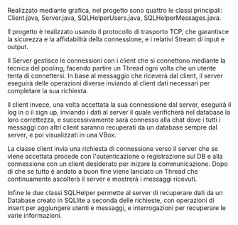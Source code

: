 Realizzato mediante grafica, nel progetto sono quattro le classi principali: Client.java, 
Server.java, SQLHelperUsers.java, SQLHelperMessages.java.

Il progetto è realizzato usando il protocollo di trasporto TCP, che garantisce la 
sicurezza e la affidabilità della connessione, e i relativi Stream di input e output.

Il Server gestisce le connessioni con i client che si connettono mediante la tecnica
del pooling, facendo partire un Thread ogni volta che un utente tenta di connettersi.
In base al messaggio che riceverà dal client, il server eseguirà delle operazioni diverse
inviando al client dati necessari per completare la sua richiesta.

Il client invece, una volta accettata la sua connessione dal server, eseguirà il log in
o il sign up, inviando i dati al server il quale verificherà nel database la loro 
correttezza, e successivamente sarà connesso alla chat dove i tutti i messaggi con altri 
client saranno recuperati da un database sempre dal server, e poi visualizzati in una VBox.

La classe client invia una richiesta di connessione verso il server che se viene 
accettata procede con l'autenticazione o registrazione sul DB e alla connessione con un 
client desiderato per inizare la communicazione. Dopo di che se tutto è andato a buon 
fine viene lanciato un Thread che continuamente ascolterà il server e mostrerà i messaggi 
ricevuti.

Infine le due classi SQLHelper permette al server di recuperare dati da un Database creato 
in SQLlite a seconda delle richieste, con operazioni di insert per aggiungere utenti e 
messaggi, e interrogazioni per recuperare le varie informazioni.